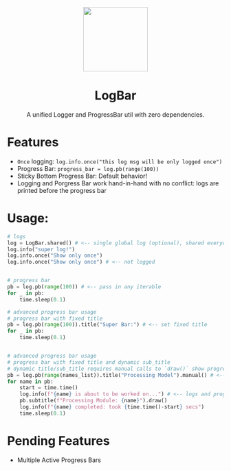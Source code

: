 <div align=center>

<image src="https://github.com/user-attachments/assets/03e77aef-1e56-4975-bde1-cff78a4facd2" width=150 height=150>
</image>
  <h1>LogBar</h1>

  A unified Logger and ProgressBar util with zero dependencies. 
</div>


# Features

* `Once` logging: `log.info.once("this log msg will be only logged once")`
* Progress Bar: `progress_bar = log.pb(range(100))`
* Sticky Bottom Progress Bar: Default behavior!
* Logging and Porgress Bar work hand-in-hand with no conflict: logs are printed before the progress bar

# Usage:

```py
# logs
log = LogBar.shared() # <-- single global log (optional), shared everywhere
log.info("super log!")
log.info.once("Show only once")
log.info.once("Show only once") # <-- not logged


# progress bar
pb = log.pb(range(100)) # <-- pass in any iterable
for _ in pb:
    time.sleep(0.1)

# advanced progress bar usage
# progress bar with fixed title
pb = log.pb(range(100)).title("Super Bar:") # <-- set fixed title
for _ in pb:
    time.sleep(0.1)


# advanced progress bar usage
# progress bar with fixed title and dynamic sub_title
# dynamic title/sub_title requires manual calls to `draw()` show progress correctly in correct order
pb = log.pb(range(names_list)).title("Processing Model").manual() # <-- switch to manual render mode: call `draw()` manually
for name in pb:
    start = time.time()
    log.info(f"{name} is about to be worked on...") # <-- logs and progress bar do not conflict
    pb.subtitle(f"Processing Module: {name}").draw()
    log.info(f"{name} completed: took {time.time()-start} secs")
    time.sleep(0.1)
```

# Pending Features

* Multiple Active Progress Bars



